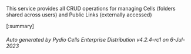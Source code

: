 






This service provides all CRUD operations for managing Cells (folders shared across users) and Public Links (externally accessed)

[:summary]

###### Auto generated by Pydio Cells Enterprise Distribution v4.2.4-rc1 on 6-Jul-2023
